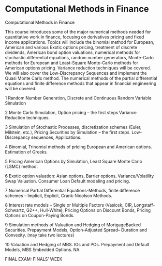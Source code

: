 # Computational Methods in Finance
Computational Methods in Finance

This course introduces some of the major numerical methods needed for quantitative work in finance,
focusing on derivatives pricing and fixed income applications. Topics will include the binomial
method for European, American and various Exotic options pricing, treatment of discrete dividends,
American bond option valuations, numerical methods for stochastic differential equations, random
number generators, Monte-Carlo methods for European and Least-Square Monte-Carlo methods for
American options pricing. Variance reduction techniques will be covered. We will also cover the
Low-Discrepancy Sequences and implement the Quasi Monte Carlo method. The numerical methods
of the partial differential equations and finite difference methods that appear in financial engineering
will be covered.


1
Random Number Generation, Discrete
and Continuous Random Variable Simulation

2
Monte Carlo Simulation, Option pricing – the first steps
Variance Reduction techniques.

3
Simulation of Stochastic Processes, discretization schemes
(Euler, Milstein, etc.), Pricing Securities by Simulation –
the first steps. Low-Discrepancy sequences, Applications.

4
Binomial, Trinomial methods of pricing European
and American options. Estimation of Greeks.

5
Pricing American Options by Simulation,
Least Square Monte Carlo (LSMC) method.

6
Exotic option valuation: Asian options, Barrier options,
Variance/Volatility Swap Valuation. Consumer Loan
Default modeling and pricing.

7
Numerical Partial Differential Equations-Methods, finite
difference schemes – Implicit, Explicit, Crank-Nicolson
Methods.

8
Interest rate models – Single or Multiple Factors
(Vasicek, CIR, Longstaff-Schwartz, G2++, Hull-White),
Pricing Options on Discount Bonds, Pricing Options
on Coupon-Paying Bonds.

9
Simulation methods of Valuation and Hedging of MortgageBacked Securities. Prepayment Models, Option-Adjusted
Spread– Duration and Convexity. (may take two lectures)

10
Valuation and Hedging of MBS. IOs and POs.
Prepayment and Default Models, MBS Embedded Options. NA

FINAL EXAM:
FINALS’ WEEK
